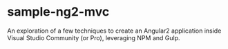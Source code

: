 # sample-ng2-mvc
An exploration of a few techniques to create an Angular2 application inside Visual Studio Community (or Pro), leveraging NPM and Gulp.
